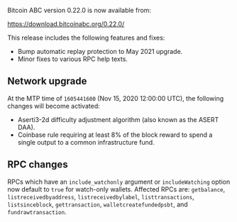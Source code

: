 Bitcoin ABC version 0.22.0 is now available from:

  <https://download.bitcoinabc.org/0.22.0/>

This release includes the following features and fixes:

 - Bump automatic replay protection to May 2021 upgrade.
 - Minor fixes to various RPC help texts.

Network upgrade
---------------

At the MTP time of `1605441600` (Nov 15, 2020 12:00:00 UTC), the following changes
will become activated:
 - Aserti3-2d difficulty adjustment algorithm (also known as the ASERT DAA).
 - Coinbase rule requiring at least 8% of the block reward to spend a single output to a common infrastructure fund.

RPC changes
-----------

RPCs which have an `include_watchonly` argument or `includeWatching`
option now default to `true` for watch-only wallets. Affected RPCs
are: `getbalance`, `listreceivedbyaddress`, `listreceivedbylabel`,
`listtransactions`, `listsinceblock`, `gettransaction`,
`walletcreatefundedpsbt`, and `fundrawtransaction`.

